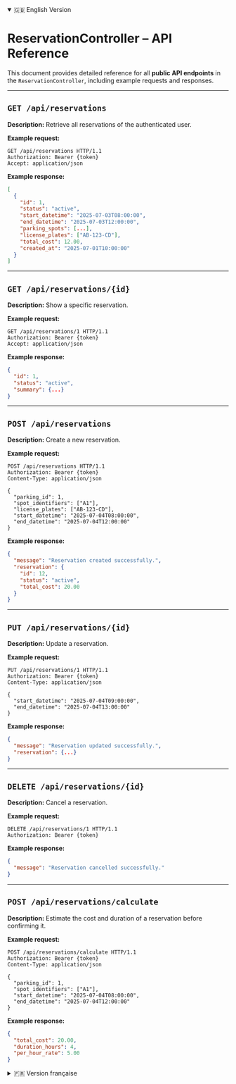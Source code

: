 <details open>
<summary>🇬🇧 English Version</summary>

# ReservationController – API Reference

This document provides detailed reference for all **public API endpoints** in the `ReservationController`, including example requests and responses.

---

## `GET /api/reservations`

**Description:** Retrieve all reservations of the authenticated user.

**Example request:**
```http
GET /api/reservations HTTP/1.1
Authorization: Bearer {token}
Accept: application/json
```

**Example response:**
```json
[
  {
    "id": 1,
    "status": "active",
    "start_datetime": "2025-07-03T08:00:00",
    "end_datetime": "2025-07-03T12:00:00",
    "parking_spots": [...],
    "license_plates": ["AB-123-CD"],
    "total_cost": 12.00,
    "created_at": "2025-07-01T10:00:00"
  }
]
```

---

## `GET /api/reservations/{id}`

**Description:** Show a specific reservation.

**Example request:**
```http
GET /api/reservations/1 HTTP/1.1
Authorization: Bearer {token}
Accept: application/json
```

**Example response:**
```json
{
  "id": 1,
  "status": "active",
  "summary": {...}
}
```

---

## `POST /api/reservations`

**Description:** Create a new reservation.

**Example request:**
```http
POST /api/reservations HTTP/1.1
Authorization: Bearer {token}
Content-Type: application/json

{
  "parking_id": 1,
  "spot_identifiers": ["A1"],
  "license_plates": ["AB-123-CD"],
  "start_datetime": "2025-07-04T08:00:00",
  "end_datetime": "2025-07-04T12:00:00"
}
```

**Example response:**
```json
{
  "message": "Reservation created successfully.",
  "reservation": {
    "id": 12,
    "status": "active",
    "total_cost": 20.00
  }
}
```

---

## `PUT /api/reservations/{id}`

**Description:** Update a reservation.

**Example request:**
```http
PUT /api/reservations/1 HTTP/1.1
Authorization: Bearer {token}
Content-Type: application/json

{
  "start_datetime": "2025-07-04T09:00:00",
  "end_datetime": "2025-07-04T13:00:00"
}
```

**Example response:**
```json
{
  "message": "Reservation updated successfully.",
  "reservation": {...}
}
```

---

## `DELETE /api/reservations/{id}`

**Description:** Cancel a reservation.

**Example request:**
```http
DELETE /api/reservations/1 HTTP/1.1
Authorization: Bearer {token}
```

**Example response:**
```json
{
  "message": "Reservation cancelled successfully."
}
```

---

## `POST /api/reservations/calculate`

**Description:** Estimate the cost and duration of a reservation before confirming it.

**Example request:**
```http
POST /api/reservations/calculate HTTP/1.1
Authorization: Bearer {token}
Content-Type: application/json

{
  "parking_id": 1,
  "spot_identifiers": ["A1"],
  "start_datetime": "2025-07-04T08:00:00",
  "end_datetime": "2025-07-04T12:00:00"
}
```

**Example response:**
```json
{
  "total_cost": 20.00,
  "duration_hours": 4,
  "per_hour_rate": 5.00
}
```

</details>

<details>
<summary>🇫🇷 Version française</summary>

# ReservationController – Référence de l’API

Ce document fournit une référence détaillée pour tous les **points de terminaison publics** de l’API du `ReservationController`, avec exemples de requêtes et réponses.

---

## `GET /api/reservations`

**Description :** Récupère toutes les réservations de l’utilisateur connecté.

**Exemple de requête :**
```http
GET /api/reservations HTTP/1.1
Authorization: Bearer {token}
Accept: application/json
```

**Exemple de réponse :**
```json
[
  {
    "id": 1,
    "status": "active",
    "start_datetime": "2025-07-03T08:00:00",
    "end_datetime": "2025-07-03T12:00:00",
    "parking_spots": [...],
    "license_plates": ["AB-123-CD"],
    "total_cost": 12.00,
    "created_at": "2025-07-01T10:00:00"
  }
]
```

---

## `GET /api/reservations/{id}`

**Description :** Affiche une réservation spécifique.

**Exemple de requête :**
```http
GET /api/reservations/1 HTTP/1.1
Authorization: Bearer {token}
Accept: application/json
```

**Exemple de réponse :**
```json
{
  "id": 1,
  "status": "active",
  "summary": {...}
}
```

---

## `POST /api/reservations`

**Description :** Crée une nouvelle réservation.

**Exemple de requête :**
```http
POST /api/reservations HTTP/1.1
Authorization: Bearer {token}
Content-Type: application/json

{
  "parking_id": 1,
  "spot_identifiers": ["A1"],
  "license_plates": ["AB-123-CD"],
  "start_datetime": "2025-07-04T08:00:00",
  "end_datetime": "2025-07-04T12:00:00"
}
```

**Exemple de réponse :**
```json
{
  "message": "Réservation créée avec succès.",
  "reservation": {
    "id": 12,
    "status": "active",
    "total_cost": 20.00
  }
}
```

---

## `PUT /api/reservations/{id}`

**Description :** Met à jour une réservation.

**Exemple de requête :**
```http
PUT /api/reservations/1 HTTP/1.1
Authorization: Bearer {token}
Content-Type: application/json

{
  "start_datetime": "2025-07-04T09:00:00",
  "end_datetime": "2025-07-04T13:00:00"
}
```

**Exemple de réponse :**
```json
{
  "message": "Réservation mise à jour avec succès.",
  "reservation": {...}
}
```

---

## `DELETE /api/reservations/{id}`

**Description :** Annule une réservation.

**Exemple de requête :**
```http
DELETE /api/reservations/1 HTTP/1.1
Authorization: Bearer {token}
```

**Exemple de réponse :**
```json
{
  "message": "Réservation annulée avec succès."
}
```

---

## `POST /api/reservations/calculate`

**Description :** Estime le coût et la durée d’une réservation avant confirmation.

**Exemple de requête :**
```http
POST /api/reservations/calculate HTTP/1.1
Authorization: Bearer {token}
Content-Type: application/json

{
  "parking_id": 1,
  "spot_identifiers": ["A1"],
  "start_datetime": "2025-07-04T08:00:00",
  "end_datetime": "2025-07-04T12:00:00"
}
```

**Exemple de réponse :**
```json
{
  "total_cost": 20.00,
  "duration_hours": 4,
  "per_hour_rate": 5.00
}
```

</details>
